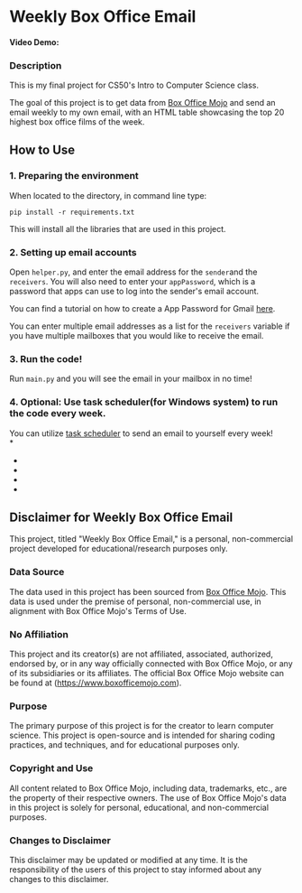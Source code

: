 # Weekly Box Office Email
#### Video Demo:  <URL HERE>

### Description
This is my final project for CS50's Intro to Computer Science class. 

The goal of this project is to get data from [Box Office Mojo](https://www.boxofficemojo.com) and send an email weekly to my own email, with an HTML table showcasing the top 20 highest box office films of the week. 

## How to Use
### 1. Preparing the environment
When located to the directory, in command line type:

`pip install -r requirements.txt`

This will install all the libraries that are used in this project. 

### 2. Setting up email accounts
Open `helper.py`, and enter the email address for the `sender`and the `receivers`. You will also need to enter your `appPassword`, which is a password that apps can use to log into the sender's email account. 

You can find a tutorial on how to create a App Password for Gmail [here](https://www.lifewire.com/get-a-password-to-access-gmail-by-pop-imap-2-1171882).

You can enter multiple email addresses as a list for the `receivers` variable if you have multiple mailboxes that you would like to receive the email. 

### 3. Run the code! 
Run `main.py` and you will see the email in your mailbox in no time! 

### 4. Optional: Use task scheduler(for Windows system) to run the code every week.
You can utilize [task scheduler](https://www.tomsguide.com/how-to/how-to-use-task-scheduler-on-windows) to send an email to yourself every week!  
*

*

*

*

*
## Disclaimer for Weekly Box Office Email
This project, titled "Weekly Box Office Email," is a personal, non-commercial project developed for educational/research purposes only.

### Data Source
The data used in this project has been sourced from [Box Office Mojo](https://www.boxofficemojo.com). This data is used under the premise of personal, non-commercial use, in alignment with Box Office Mojo's Terms of Use.

### No Affiliation
This project and its creator(s) are not affiliated, associated, authorized, endorsed by, or in any way officially connected with Box Office Mojo, or any of its subsidiaries or its affiliates. The official Box Office Mojo website can be found at (https://www.boxofficemojo.com).

### Purpose
The primary purpose of this project is for the creator to learn computer science. This project is open-source and is intended for sharing coding practices, and techniques, and for educational purposes only.

### Copyright and Use
All content related to Box Office Mojo, including data, trademarks, etc., are the property of their respective owners. The use of Box Office Mojo's data in this project is solely for personal, educational, and non-commercial purposes.

### Changes to Disclaimer
This disclaimer may be updated or modified at any time. It is the responsibility of the users of this project to stay informed about any changes to this disclaimer.
